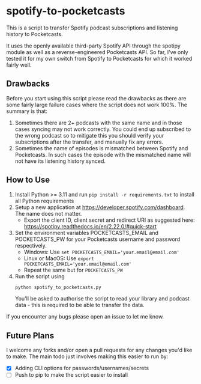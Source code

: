 # spotify-to-pocketcasts

This is a script to transfer Spotify podcast subscriptions and listening
history to Pocketcasts.

It uses the openly available third-party Spotify API through the spotipy
module as well as a reverse-engineered Pocketcasts API. So far, I've only tested it for my own switch from Spotify to Pocketcasts for which it worked fairly well.

## Drawbacks

Before you start using this script please read the drawbacks as there
are some fairly large failure cases where the script does not work 100%. 
The summary is that:

1. Sometimes there are 2+ podcasts with the same name and in those cases
syncing may not work correctly. You could end up subscribed to the wrong podcast
so to mitigate this you should verify your subscriptions after the transfer, and
manually fix any errors.
2. Sometimes the name of episodes is mismatched between Spotify and Pocketcasts.
In such cases the episode with the mismatched name will not have its listening
history synced.

## How to Use
1. Install Python >= 3.11 and run `pip install -r requirements.txt` to install all Python requirements
2. Setup a new application at https://developer.spotify.com/dashboard. The name
does not matter.
   - Export the client ID, client secret and redirect URI as suggested here: https://spotipy.readthedocs.io/en/2.22.0/#quick-start
3. Set the environment variables POCKETCASTS_EMAIL and POCKETCASTS_PW for your Pocketcasts username and password respectively. 
    - Windows: Use `set POCKETCASTS_EMAIL='your.email@email.com'`
    - Linux or MacOS: Use `export POCKETCASTS_EMAIL='your.email@email.com'`
    - Repeat the same but for `POCKETCASTS_PW`
4. Run the script using 
   ```bash
   python spotify_to_pocketcasts.py
   ``` 
   You'll be asked to authorise the script to read your library and podcast data - this is required to be able to transfer the data.

If you encounter any bugs please open an issue to let me know.

## Future Plans
I welcome any forks and/or open a pull requests for any changes you'd like to make. The main todo just involves making this easier to run by:
- [x] Adding CLI options for passwords/usernames/secrets
- [ ] Push to pip to make the script easier to install
